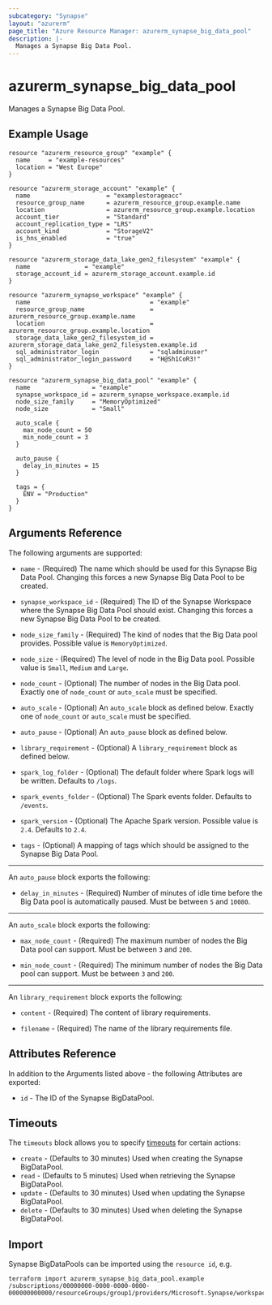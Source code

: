```yaml
---
subcategory: "Synapse"
layout: "azurerm"
page_title: "Azure Resource Manager: azurerm_synapse_big_data_pool"
description: |-
  Manages a Synapse Big Data Pool.
---
```


# azurerm_synapse_big_data_pool

Manages a Synapse Big Data Pool.

## Example Usage

```hcl
resource "azurerm_resource_group" "example" {
  name     = "example-resources"
  location = "West Europe"
}

resource "azurerm_storage_account" "example" {
  name                     = "examplestorageacc"
  resource_group_name      = azurerm_resource_group.example.name
  location                 = azurerm_resource_group.example.location
  account_tier             = "Standard"
  account_replication_type = "LRS"
  account_kind             = "StorageV2"
  is_hns_enabled           = "true"
}

resource "azurerm_storage_data_lake_gen2_filesystem" "example" {
  name               = "example"
  storage_account_id = azurerm_storage_account.example.id
}

resource "azurerm_synapse_workspace" "example" {
  name                                 = "example"
  resource_group_name                  = azurerm_resource_group.example.name
  location                             = azurerm_resource_group.example.location
  storage_data_lake_gen2_filesystem_id = azurerm_storage_data_lake_gen2_filesystem.example.id
  sql_administrator_login              = "sqladminuser"
  sql_administrator_login_password     = "H@Sh1CoR3!"
}

resource "azurerm_synapse_big_data_pool" "example" {
  name                 = "example"
  synapse_workspace_id = azurerm_synapse_workspace.example.id
  node_size_family     = "MemoryOptimized"
  node_size            = "Small"

  auto_scale {
    max_node_count = 50
    min_node_count = 3
  }

  auto_pause {
    delay_in_minutes = 15
  }

  tags = {
    ENV = "Production"
  }
}
```

## Arguments Reference

The following arguments are supported:

* `name` - (Required) The name which should be used for this Synapse Big Data Pool. Changing this forces a new Synapse Big Data Pool to be created.

* `synapse_workspace_id` - (Required) The ID of the Synapse Workspace where the Synapse Big Data Pool should exist. Changing this forces a new Synapse Big Data Pool to be created.

* `node_size_family` - (Required) The kind of nodes that the Big Data pool provides. Possible value is `MemoryOptimized`.

* `node_size` - (Required) The level of node in the Big Data pool. Possible value is `Small`, `Medium` and `Large`.

* `node_count` - (Optional) The number of nodes in the Big Data pool. Exactly one of `node_count` or `auto_scale` must be specified.

* `auto_scale` - (Optional)  An `auto_scale` block as defined below. Exactly one of `node_count` or `auto_scale` must be specified.

* `auto_pause` - (Optional)  An `auto_pause` block as defined below.

* `library_requirement` - (Optional)  A `library_requirement` block as defined below.

* `spark_log_folder` - (Optional) The default folder where Spark logs will be written. Defaults to `/logs`.

* `spark_events_folder` - (Optional) The Spark events folder. Defaults to `/events`.

* `spark_version` - (Optional) The Apache Spark version. Possible value is `2.4`. Defaults to `2.4`.

* `tags` - (Optional) A mapping of tags which should be assigned to the Synapse Big Data Pool.

---

An `auto_pause` block exports the following:

* `delay_in_minutes` - (Required) Number of minutes of idle time before the Big Data pool is automatically paused. Must be between `5` and `10080`.

---

An `auto_scale` block exports the following:

* `max_node_count` - (Required) The maximum number of nodes the Big Data pool can support. Must be between `3` and `200`.

* `min_node_count` - (Required) The minimum number of nodes the Big Data pool can support. Must be between `3` and `200`.

---

An `library_requirement` block exports the following:

* `content` - (Required) The content of library requirements.

* `filename` - (Required) The name of the library requirements file.

## Attributes Reference

In addition to the Arguments listed above - the following Attributes are exported: 

* `id` - The ID of the Synapse BigDataPool.

## Timeouts

The `timeouts` block allows you to specify [timeouts](https://www.terraform.io/docs/configuration/resources.html#timeouts) for certain actions:

* `create` - (Defaults to 30 minutes) Used when creating the Synapse BigDataPool.
* `read` - (Defaults to 5 minutes) Used when retrieving the Synapse BigDataPool.
* `update` - (Defaults to 30 minutes) Used when updating the Synapse BigDataPool.
* `delete` - (Defaults to 30 minutes) Used when deleting the Synapse BigDataPool.

## Import

Synapse BigDataPools can be imported using the `resource id`, e.g.

```shell
terraform import azurerm_synapse_big_data_pool.example /subscriptions/00000000-0000-0000-0000-000000000000/resourceGroups/group1/providers/Microsoft.Synapse/workspaces/workspace1/bigDataPools/bigDataPool1
```
